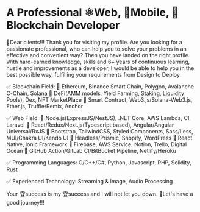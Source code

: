 # A Professional ⚛️Web, 📱Mobile, 🦊Blockchain Developer

🎉Dear clients!!! Thank you for visiting my profile.
Are you looking for a passionate professional, who can help you to solve your problems in an effective and convenient way?
Then you have landed on the right profile.
With hard-earned knowledge, skills and 6+ years of continuous learning, hustle and improvements as a developer, I would be able to help you in the best possible way, fulfilling your requirements from Design to Deploy.

✅ Blockchain Field:
📌 Ethereum, Binance Smart Chain, Polygon, Avalanche C-Chain, Solana
📌 DeFi(AMM models, Yield Farming, Staking, Liquidity Pools), Dex, NFT MarketPlace
📌 Smart Contract, Web3.js/Solana-Web3.js, Ether.js, Truffle/Remix, Anchor

✅ Web Field:
📌 Node.js(ExpressJS/NestJS), .NET Core, AWS Lambda, CI, Laravel
📌 React/Redux/Next.js(Typescript based), Angular/Angular Universal/RxJS
📌 Bootstrap, TailwindCSS, Styled Components, Sass/Less, MUI/Chakra UI/Kendo UI
📌 Headless/Prismic, Shopify, WordPress
📌 React Native, Ionic Framework
📌 Firebase, AWS Service, Notion, Trello, Digital Ocean
📌 GitHub Action/GitLab CI/BitBucket Pipeline, Netlify/Heroku

✅ Programming Languages: C/C++/C#, Python, Javascript, PHP, Solidity, Rust

✅ Experienced Technology: Streaming & Image, Audio Processing

Your 🏆success is my 🏆success and I will not let you down.
🚀Let's have a good journey!!!

<!--
**TMSoftSolution/TMSoftSolution** is a ✨ _special_ ✨ repository because its `README.md` (this file) appears on your GitHub profile.

Here are some ideas to get you started:

- 🔭 I’m currently working on ...
- 🌱 I’m currently learning ...
- 👯 I’m looking to collaborate on ...
- 🤔 I’m looking for help with ...
- 💬 Ask me about ...
- 📫 How to reach me: ...
- 😄 Pronouns: ...
- ⚡ Fun fact: ...
-->
